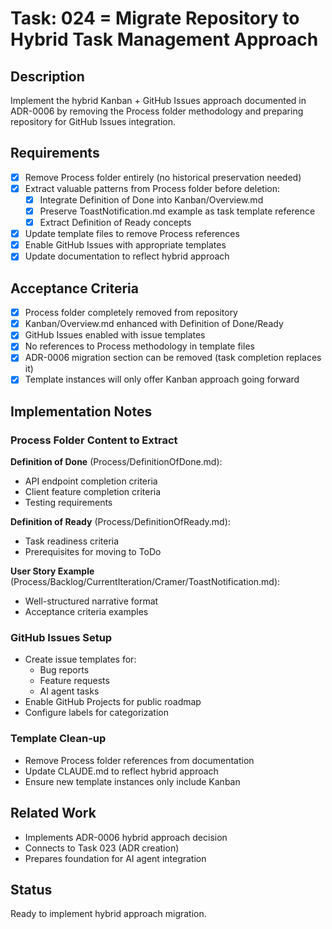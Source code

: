 # Task: 024 = Migrate Repository to Hybrid Task Management Approach

## Description

Implement the hybrid Kanban + GitHub Issues approach documented in ADR-0006 by removing the Process folder methodology and preparing repository for GitHub Issues integration.

## Requirements

- [x] Remove Process folder entirely (no historical preservation needed)
- [x] Extract valuable patterns from Process folder before deletion:
  - [x] Integrate Definition of Done into Kanban/Overview.md
  - [x] Preserve ToastNotification.md example as task template reference
  - [x] Extract Definition of Ready concepts
- [x] Update template files to remove Process references
- [x] Enable GitHub Issues with appropriate templates
- [x] Update documentation to reflect hybrid approach

## Acceptance Criteria

- [x] Process folder completely removed from repository
- [x] Kanban/Overview.md enhanced with Definition of Done/Ready
- [x] GitHub Issues enabled with issue templates
- [x] No references to Process methodology in template files
- [x] ADR-0006 migration section can be removed (task completion replaces it)
- [x] Template instances will only offer Kanban approach going forward

## Implementation Notes

### Process Folder Content to Extract

**Definition of Done** (Process/DefinitionOfDone.md):
- API endpoint completion criteria
- Client feature completion criteria
- Testing requirements

**Definition of Ready** (Process/DefinitionOfReady.md):
- Task readiness criteria
- Prerequisites for moving to ToDo

**User Story Example** (Process/Backlog/CurrentIteration/Cramer/ToastNotification.md):
- Well-structured narrative format
- Acceptance criteria examples

### GitHub Issues Setup

- Create issue templates for:
  - Bug reports
  - Feature requests  
  - AI agent tasks
- Enable GitHub Projects for public roadmap
- Configure labels for categorization

### Template Clean-up

- Remove Process folder references from documentation
- Update CLAUDE.md to reflect hybrid approach
- Ensure new template instances only include Kanban

## Related Work

- Implements ADR-0006 hybrid approach decision
- Connects to Task 023 (ADR creation)
- Prepares foundation for AI agent integration

## Status

Ready to implement hybrid approach migration.